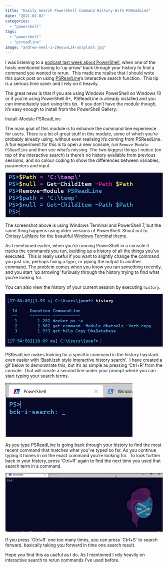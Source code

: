 ```yaml
---
title: "Easily Search PowerShell Command History With PSReadLine"
date: "2021-02-02"
categories:
  - "powershell"
tags:
  - "powershell"
  - "psreadline"
image: "andrew-neel-1-29wyvvLJA-unsplash.jpg"
---
```


I was listening to a [podcast last week about PowerShell](http://runasradio.com/Shows/Show/760), when one of the hosts mentioned having to ‘up arrow’ back through your history to find a command you wanted to rerun.  This made me realise that I should write this quick post on using [PSReadLine](https://github.com/PowerShell/PSReadLine)’s interactive search function.  This tip is a serious time saver and I rely on it heavily.

The great news is that if you are using Windows PowerShell on Windows 10 or if you’re using PowerShell 6+, PSReadLine is already installed and you can immediately start using this tip.  If you don’t have the module though, it’s easy enough to install from the PowerShell Gallery:    

Install-Module PSReadLine

The main goal of this module is to enhance the command line experience for users. There is a lot of great stuff in this module, some of which you’re probably already using, without even realising it’s coming from PSReadLine. A fun experiment for this is to open a new console, run `Remove-Module PSReadline` and then see what’s missing. The two biggest things I notice (on top of the interactive search) is there’s no history available from previous sessions, and no colour coding to show the differences between variables, parameters and input.

![Showing no colour coding after removing PSReadLine](images/removePSReadLine.jpg)

The screenshot above is using Windows Terminal and PowerShell 7, but the same thing happens using older versions of PowerShell. Shout out to [Chrissy LeMaire](http://twitter.com/cl) for the beautiful [Windows Terminal theme](https://blog.netnerds.net/2020/07/my-windows-terminal-retro-theme/).

As I mentioned earlier, when you’re running PowerShell in a console it tracks the commands you run, building up a history of all the things you’ve executed.  This is really useful if you want to slightly change the command you just ran, perhaps fixing a typo, or piping the output to another command. The problem comes when you know you ran something recently, and you start ‘up arrowing’ furiously through the history trying to find what you’re looking for.

You can also view the history of your current session by executing `history`.

![powershell command history ](images/history-1.jpg)

PSReadLine makes looking for a specific command in the history haystack even easier with ‘Bash/zsh style interactive history search’.  I have created a gif below to demonstrate this, but it’s as simple as pressing ‘Ctrl+R’ from the console. That will create a second line under your prompt where you can start typing your search terms.

![Interactive back search](images/interactiveSearch.jpg)

As you type PSReadLine is going back through your history to find the most recent command that matches what you’ve typed so far. As you continue typing it hones in on the exact command you’re looking for.  To look further back in your history, press ‘Ctrl+R’ again to find the next time you used that search term in a command.

![](images/psreadline-1.gif)

If you press \`Ctrl+R\` one too many times, you can press \`Ctrl+S\` to search forward, basically taking you forward in time one search result.

Hope you find this as useful as I do. As I mentioned I rely heavily on interactive search to rerun commands I’ve used before.
